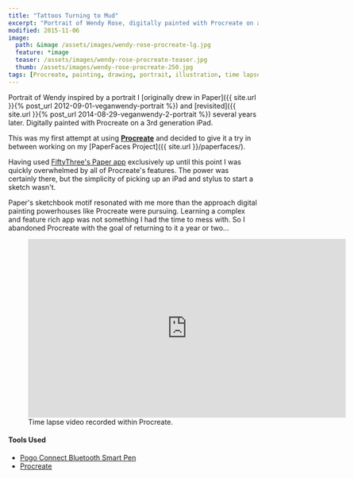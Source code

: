 ```yaml
---
title: "Tattoos Turning to Mud"
excerpt: "Portrait of Wendy Rose, digitally painted with Procreate on an iPad."
modified: 2015-11-06
image: 
  path: &image /assets/images/wendy-rose-procreate-lg.jpg
  feature: *image
  teaser: /assets/images/wendy-rose-procreate-teaser.jpg
  thumb: /assets/images/wendy-rose-procreate-250.jpg
tags: [Procreate, painting, drawing, portrait, illustration, time lapse]
---
```


Portrait of Wendy inspired by a portrait I [originally drew in Paper]({{ site.url }}{% post_url 2012-09-01-veganwendy-portrait %}) and [revisited]({{ site.url }}{% post_url 2014-08-29-veganwendy-2-portrait %}) several years later. Digitally painted with Procreate on a 3rd generation iPad. 

This was my first attempt at using [**Procreate**](http://procreate.si/) and decided to give it a try in between working on my [PaperFaces Project]({{ site.url }}/paperfaces/).

Having used [FiftyThree's Paper app](http://www.fiftythree.com/) exclusively up until this point I was quickly overwhelmed by all of Procreate's features. The power was certainly there, but the simplicity of picking up an iPad and stylus to start a sketch wasn't.

Paper's sketchbook motif resonated with me more than the approach digital painting powerhouses like Procreate were pursuing. Learning a complex and feature rich app was not something I had the time to mess with. So I abandoned Procreate with the goal of returning to it a year or two...

<figure>
  <iframe width="640" height="360" src="https://www.youtube-nocookie.com/embed/w2e0phIhGq8?controls=0&amp;showinfo=0" frameborder="0" allowfullscreen></iframe>
  <figcaption>Time lapse video recorded within Procreate.</figcaption>
</figure>

#### Tools Used

- [Pogo Connect Bluetooth Smart Pen](http://www.amazon.com/gp/product/B009K448L4/ref=as_li_ss_tl?ie=UTF8&camp=1789&creative=390957&creativeASIN=B009K448L4&linkCode=as2&tag=mademist-20)
- [Procreate](http://procreate.si/)
